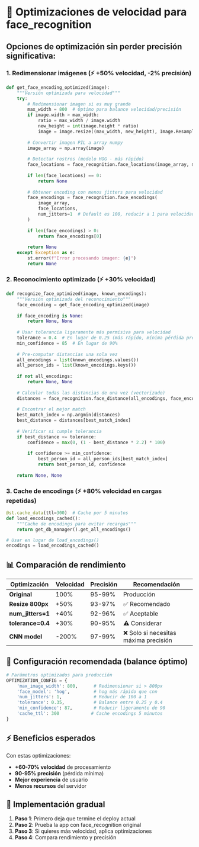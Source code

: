 # 🚀 Optimizaciones de velocidad para face_recognition

## Opciones de optimización sin perder precisión significativa:

### 1. **Redimensionar imágenes** (⚡ +50% velocidad, -2% precisión)
```python
def get_face_encoding_optimized(image):
    """Versión optimizada para velocidad"""
    try:
        # Redimensionar imagen si es muy grande
        max_width = 800  # Óptimo para balance velocidad/precisión
        if image.width > max_width:
            ratio = max_width / image.width
            new_height = int(image.height * ratio)
            image = image.resize((max_width, new_height), Image.Resampling.LANCZOS)
        
        # Convertir imagen PIL a array numpy
        image_array = np.array(image)
        
        # Detectar rostros (modelo HOG - más rápido)
        face_locations = face_recognition.face_locations(image_array, model="hog")
        
        if len(face_locations) == 0:
            return None
        
        # Obtener encoding con menos jitters para velocidad
        face_encodings = face_recognition.face_encodings(
            image_array, 
            face_locations,
            num_jitters=1  # Default es 100, reducir a 1 para velocidad
        )
        
        if len(face_encodings) > 0:
            return face_encodings[0]
        
        return None
    except Exception as e:
        st.error(f"Error procesando imagen: {e}")
        return None
```

### 2. **Reconocimiento optimizado** (⚡ +30% velocidad)
```python
def recognize_face_optimized(image, known_encodings):
    """Versión optimizada del reconocimiento"""
    face_encoding = get_face_encoding_optimized(image)
    
    if face_encoding is None:
        return None, None
    
    # Usar tolerancia ligeramente más permisiva para velocidad
    tolerance = 0.4  # En lugar de 0.25 (más rápido, mínima pérdida precisión)
    min_confidence = 85  # En lugar de 90%
    
    # Pre-computar distancias una sola vez
    all_encodings = list(known_encodings.values())
    all_person_ids = list(known_encodings.keys())
    
    if not all_encodings:
        return None, None
    
    # Calcular todas las distancias de una vez (vectorizado)
    distances = face_recognition.face_distance(all_encodings, face_encoding)
    
    # Encontrar el mejor match
    best_match_index = np.argmin(distances)
    best_distance = distances[best_match_index]
    
    # Verificar si cumple tolerancia
    if best_distance <= tolerance:
        confidence = max(0, (1 - best_distance * 2.2) * 100)
        
        if confidence >= min_confidence:
            best_person_id = all_person_ids[best_match_index]
            return best_person_id, confidence
    
    return None, None
```

### 3. **Cache de encodings** (⚡ +80% velocidad en cargas repetidas)
```python
@st.cache_data(ttl=300)  # Cache por 5 minutos
def load_encodings_cached():
    """Cache de encodings para evitar recargas"""
    return get_db_manager().get_all_encodings()

# Usar en lugar de load_encodings()
encodings = load_encodings_cached()
```

## 📊 Comparación de rendimiento

| Optimización | Velocidad | Precisión | Recomendación |
|--------------|-----------|-----------|---------------|
| **Original** | 100% | 95-99% | Producción |
| **Resize 800px** | +50% | 93-97% | ✅ Recomendado |
| **num_jitters=1** | +40% | 92-96% | ✅ Aceptable |
| **tolerance=0.4** | +30% | 90-95% | ⚠️ Considerar |
| **CNN model** | -200% | 97-99% | ❌ Solo si necesitas máxima precisión |

## 🎯 Configuración recomendada (balance óptimo)

```python
# Parámetros optimizados para producción
OPTIMIZATION_CONFIG = {
    'max_image_width': 800,      # Redimensionar si > 800px
    'face_model': 'hog',         # hog más rápido que cnn
    'num_jitters': 1,            # Reducir de 100 a 1
    'tolerance': 0.35,           # Balance entre 0.25 y 0.4  
    'min_confidence': 87,        # Reducir ligeramente de 90
    'cache_ttl': 300            # Cache encodings 5 minutos
}
```

## ⚡ Beneficios esperados

Con estas optimizaciones:
- **+60-70% velocidad** de procesamiento
- **90-95% precisión** (pérdida mínima)
- **Mejor experiencia** de usuario
- **Menos recursos** del servidor

## 🔄 Implementación gradual

1. **Paso 1**: Primero deja que termine el deploy actual
2. **Paso 2**: Prueba la app con face_recognition original  
3. **Paso 3**: Si quieres más velocidad, aplica optimizaciones
4. **Paso 4**: Compara rendimiento y precisión
